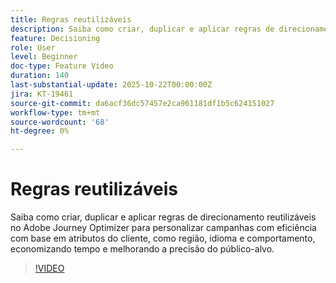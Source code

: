 ```yaml
---
title: Regras reutilizáveis
description: Saiba como criar, duplicar e aplicar regras de direcionamento reutilizáveis no Adobe Journey Optimizer para personalizar campanhas com eficiência com base em atributos do cliente, como região, idioma e comportamento, economizando tempo e melhorando a precisão do público-alvo.
feature: Decisioning
role: User
level: Beginner
doc-type: Feature Video
duration: 140
last-substantial-update: 2025-10-22T00:00:00Z
jira: KT-19461
source-git-commit: da6acf36dc57457e2ca961181df1b5c624151027
workflow-type: tm+mt
source-wordcount: '68'
ht-degree: 0%

---
```



# Regras reutilizáveis

Saiba como criar, duplicar e aplicar regras de direcionamento reutilizáveis no Adobe Journey Optimizer para personalizar campanhas com eficiência com base em atributos do cliente, como região, idioma e comportamento, economizando tempo e melhorando a precisão do público-alvo.

>[!VIDEO](https://video.tv.adobe.com/v/3476132/?captions=por_br&learn=on&enablevpops)
